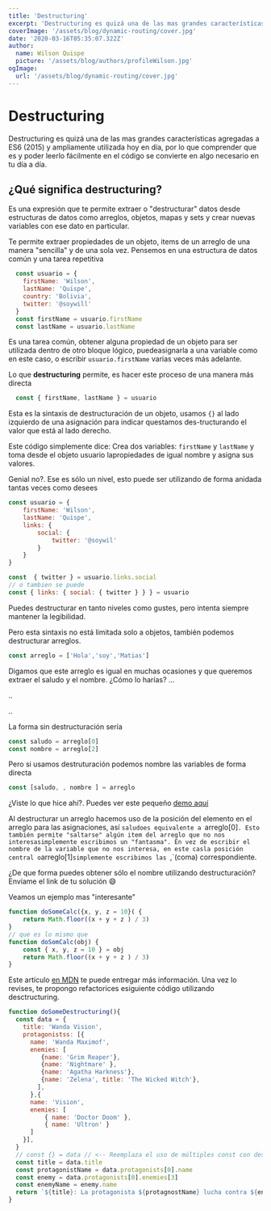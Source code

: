 ```yaml
---
title: 'Destructuring'
excerpt: 'Destructuring es quizá una de las mas grandes características agregadas a ES6 (2015) y ampliamente utilizada hoy en día'
coverImage: '/assets/blog/dynamic-routing/cover.jpg'
date: '2020-03-16T05:35:07.322Z'
author:
  name: Wilson Quispe
  picture: '/assets/blog/authors/profileWilson.jpg'
ogImage:
  url: '/assets/blog/dynamic-routing/cover.jpg'
---
```


# Destructuring

Destructuring es quizá una de las mas grandes características agregadas a ES6 (2015) y ampliamente utilizada hoy en día, por lo que comprender que es y poder leerlo fácilmente en el código se convierte en algo necesario en tu día a día.

## ¿Qué significa destructuring?

Es una expresión que te permite extraer o "destructurar" datos desde estructuras de datos como arreglos, objetos, mapas y sets y crear nuevas variables con ese dato en particular.

Te permite extraer propiedades de un objeto, items de un arreglo de una manera "sencilla" y de una sola vez.
Pensemos en una estructura de datos común y una tarea repetitiva

```jsx
  const usuario = {
    firstName: 'Wilson',
    lastName: 'Quispe',
    country: 'Bolivia',
    twitter: '@soywill'
  }
  const firstName = usuario.firstName
  const lastName = usuario.lastName
```

Es una tarea común, obtener alguna propiedad de un objeto para ser utilizada dentro de otro bloque lógico, puedeasignarla a una variable como en este caso, o escribir `usuario.firstName` varias veces más adelante.

Lo que **destructuring** permite, es hacer este proceso de una manera más directa

```jsx
  const { firstName, lastName } = usuario
```

Esta es la sintaxis de destructuración de un objeto, usamos `{}` al lado izquierdo de una asignación para indicar questamos des-tructurando el valor que está al lado derecho.

Este código simplemente dice: Crea dos variables: `firstName` y `lastName` y toma desde el objeto usuario lapropiedades de igual nombre y asigna sus valores.

Genial no?. Ese es sólo un nivel, esto puede ser utilizando de forma anidada tantas veces como desees

```jsx
const usuario = {
    firstName: 'Wilson',
    lastName: 'Quispe',
    links: {
        social: {
            twitter: '@soywil'
        }
    }
}

const  { twitter } = usuario.links.social 
// o tambien se puede
const { links: { social: { twitter } } } = usuario
```

Puedes destructurar en tanto niveles como gustes, pero intenta siempre mantener la legibilidad.

Pero esta sintaxis no está limitada solo a objetos, también podemos destructurar arreglos.

```jsx
const arreglo = ['Hola','soy','Matias']
```

Digamos que este arreglo es igual en muchas ocasiones y que queremos extraer el saludo y el nombre. ¿Cómo lo harías?
...

..

..

La forma sin destructuración sería

```jsx
const saludo = arreglo[0]
const nombre = arreglo[2]
```

Pero si usamos destruturación podemos nombre las variables de forma directa

```jsx
const [saludo, , nombre ] = arreglo
```

¿Viste lo que hice ahí?. Puedes ver este pequeño [demo aquí](https://jsitor.com/nCuVEFhut)

Al destructurar un arreglo hacemos uso de la posición del elemento en el arreglo para las asignaciones, así `saludoes equivalente a `arreglo[0]` . Esto también permite "saltarse" algún item del arreglo que no nos interesasimplemente escribimos un "fantasma". En vez de escribir el nombre de la variable que no nos interesa, en este casla posición central o `arreglo[1]`simplemente escribimos las `,`(coma) correspondiente.

¿De que forma puedes obtener sólo el nombre utilizando destructuración? Envíame el link de tu solución 😄

Veamos un ejemplo mas "interesante"

```jsx
function doSomeCalc({x, y, z = 10}( {
    return Math.floor((x + y + z ) / 3)
}
// que es lo mismo que
function doSomCalc(obj) {
    const { x, y, z = 10 } = obj
    return Math.floor((x + y + z ) / 3)
}
```

Este artículo [en MDN](https://developer.mozilla.org/es/docs/Web/JavaScript/Referencia/OperadoreDestructuring_assignment) te puede entregar más información. Una vez lo revises, te propongo refactorices esiguiente código utilizando desctructuring.

```jsx
function doSomeDestructuring(){
  const data = {
    title: 'Wanda Vision',
    protagonistss: [{
      name: 'Wanda Maximof',
      enemies: [
         {name: 'Grim Reaper'},
         {name: 'Nightmare' },
         {name: 'Agatha Harkness'},
         {name: 'Zelena', title: 'The Wicked Witch'},
	    ],
	  },{
      name: 'Vision',
      enemies: [
          { name: 'Doctor Doom' },
          { name: 'Ultron' }
      ]
    }],
  }
  // const {} = data // <-- Reemplaza el uso de múltiples const con destructuring
  const title = data.title
  const protagonistName = data.protagonists[0].name
  const enemy = data.protagonists[0].enemies[3]
  const enemyName = enemy.name
  return `${title}: La protagonista ${protagnostName} lucha contra ${enemyName}`
}
```